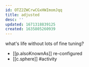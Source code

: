 ```yaml
---
id: OTZ2ZWCrwCGxHWImomJqq
title: adjusted
desc: ''
updated: 1671318839125
created: 1635805260939
---
```





what's life without lots of fine tuning?

- [[p.alsoKnownAs]] re-configured
- [[c.sphere]] #activity
